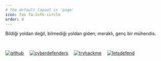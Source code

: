 ```yaml
---
# the default layout is 'page'
icon: fas fa-info-circle
order: 4
---
```


Bildiği yoldan değil, bilmediği yoldan giden; meraklı, genç bir mühendis.

<!-- Mühendislik bir kültür, bir yaşam biçimidir. Araştırmayı, yorumlamayı, öğrenmeyi öğretir. Sürekli büyüyen bir tutku, hayatı daha iyi anlamlandırma sanatı ve bitmeyen bir öğrenme yolculuğudur. --> 
<br>

[![github](https://img.shields.io/badge/github-181717?style=for-the-badge&logo=github)](https://github.com/ademavsar)&nbsp;&emsp;[![cyberdefenders](https://img.shields.io/badge/cyberdefenders-335EEA?style=for-the-badge&logo=cyberdefenders)](https://cyberdefenders.org/p/avsar#/overview)&nbsp;&emsp;[![tryhackme](https://img.shields.io/badge/tryhackme-212c42?style=for-the-badge&logo=tryhackme)](https://tryhackme.com/p/avsar)&nbsp;&emsp;[![letsdefend](https://img.shields.io/badge/letsdefend-335eea?style=for-the-badge&logo=cyberdefenders)](https://app.letsdefend.io/user/avsar)

<script src="https://tryhackme.com/badge/2577168"></script>

<!-- 42 --> 
